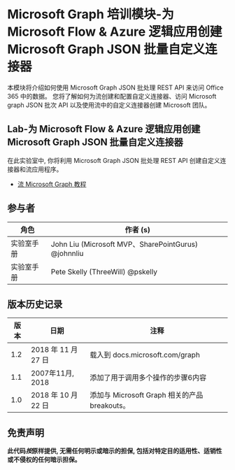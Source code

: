 # <a name="microsoft-graph-training-module---create-a-microsoft-graph-json-batch-custom-connector-for-microsoft-flow--azure-logic-apps"></a>Microsoft Graph 培训模块-为 Microsoft Flow & Azure 逻辑应用创建 Microsoft Graph JSON 批量自定义连接器

本模块将介绍如何使用 Microsoft Graph JSON 批处理 REST API 来访问 Office 365 中的数据。 您将了解如何为流创建和配置自定义连接器、访问 Microsoft graph JSON 批次 API 以及使用流中的自定义连接器创建 Microsoft 团队。

## <a name="lab---create-a-microsoft-graph-json-batch-custom-connector-for-microsoft-flow--azure-logic-apps"></a>Lab-为 Microsoft Flow & Azure 逻辑应用创建 Microsoft Graph JSON 批量自定义连接器

在此实验室中, 你将利用 Microsoft Graph JSON 批处理 REST API 创建自定义连接器和流应用程序。

- [流 Microsoft Graph 教程](https://docs.microsoft.com/graph/training/flow-tutorial)

## <a name="contributors"></a>参与者

| 角色 | 作者 (s) |
| ------| ----------|
| 实验室手册 | John Liu (Microsoft MVP、SharePointGurus) @johnnliu |
| 实验室手册 | Pete Skelly (ThreeWill) @pskelly |

## <a name="version-history"></a>版本历史记录

| 版本 | 日期 | 注释 |
| ------- | -----| -------- |
| 1.2 | 2018 年 11 月 27 日 | 载入到 docs.microsoft.com/graph |
| 1.1 | 2007年11月, 2018 | 添加了用于调用多个操作的步骤6内容 |
| 1.0 | 2018 年 10 月 22 日 | 添加与 Microsoft Graph 相关的产品 breakouts。 |

## <a name="disclaimer"></a>免责声明

**此代码*按*原样提供, 无需任何明示或暗示的担保, 包括对特定目的适用性、适销性或不侵权的任何暗示担保。**